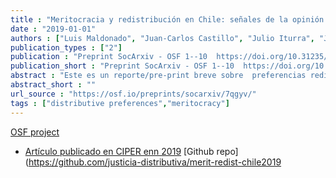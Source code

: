 ```yaml
---
title : "Meritocracia y redistribución en Chile: señales de la opinión pública"
date : "2019-01-01"
authors : ["Luis Maldonado", "Juan-Carlos Castillo", "Julio Iturra", "Jorge Atria", "Francisco Meneses"]
publication_types : ["2"]
publication : "Preprint SocArxiv - OSF 1--10  https://doi.org/10.31235/osf.io/7qgyv"
publication_short : "Preprint SocArxiv - OSF 1--10  https://doi.org/10.31235/osf.io/7qgyv"
abstract : "Este es un reporte/pre-print breve sobre  preferencias redistributivas en Chile en contexto internacional y en el tiempo, utilizando datos como ISSP y LAPOP. Una versión de este reporte fue publicado en CIPER en 2019 en https://www.ciperchile.cl/2019/12/06/la-demanda-por-igualdad-y-los-caminos-que-cuentan-con-amplio-respaldo-ciudadano/ y también en OSF https://osf.io/g4ek8/"
abstract_short : ""
url_source : "https://osf.io/preprints/socarxiv/7qgyv/"
tags : ["distributive preferences","meritocracy"]
---
```


[OSF project](https://osf.io/g4ek8/)

 - [Artículo publicado en CIPER enn 2019](https://www.ciperchile.cl/2019/12/06/la-demanda-por-igualdad-y-los-caminos-que-cuentan-con-amplio-respaldo-ciudadano/)  [Github repo](https://github.com/justicia-distributiva/merit-redist-chile2019
